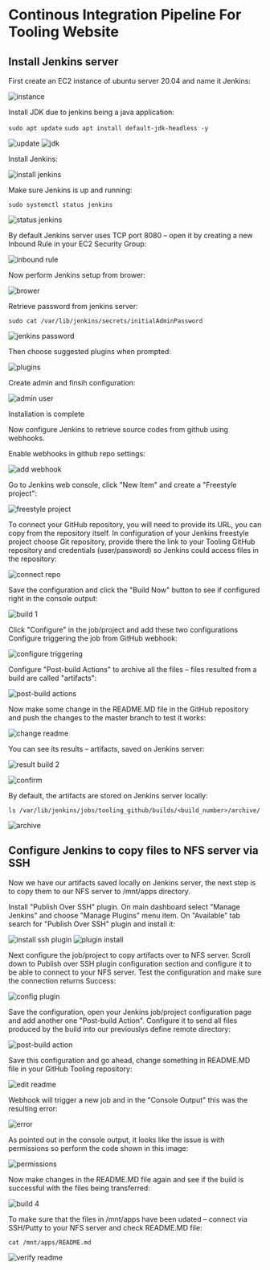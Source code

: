 # Continous Integration Pipeline For Tooling Website

## Install Jenkins server

First create an EC2 instance of ubuntu server 20.04 and name it Jenkins:

![instance](./images/01_create_instance.png)

Install JDK due to jenkins being a java application:

`sudo apt update`
`sudo apt install default-jdk-headless -y`

![update](./images/02_apt_update.png)
![jdk](./images/03_install_jdk.png)

Install Jenkins:

<!-- wget -q -O - https://pkg.jenkins.io/debian-stable/jenkins.io.key | sudo apt-key add -
sudo sh -c 'echo deb https://pkg.jenkins.io/debian-stable binary/ > \
    /etc/apt/sources.list.d/jenkins.list'
sudo apt update
sudo apt-get install jenkins -->

![install jenkins](./images/04_install_jenkins.png)

Make sure Jenkins is up and running:

`sudo systemctl status jenkins`

![status jenkins](./images/05_verify_jenkins.png)

By default Jenkins server uses TCP port 8080 – open it by creating a new Inbound Rule in your EC2 Security Group:

![inbound rule](./images/06_inbound_rule.png)

Now perform Jenkins setup from brower:

![brower](./images/07_jenkins_ipaddress.png)

Retrieve password from jenkins server:

`sudo cat /var/lib/jenkins/secrets/initialAdminPassword`

![jenkins password](./images/08_jenkins_password.png)

Then choose suggested plugins when prompted:

![plugins](./images/09_suggested_plugins.png)

Create admin and finsih configuration:

![admin user](./images/10_create_admin_and_finish.png)

Installation is complete

Now configure Jenkins to retrieve source codes from github using webhooks.

Enable webhooks in github repo settings:

![add webhook](./images/11_add_webhook.png)

Go to Jenkins web console, click "New Item" and create a "Freestyle project":

![freestyle project](./images/12_create_freestyle_project.png)

To connect your GitHub repository, you will need to provide its URL, you can copy from the repository itself. In configuration of your Jenkins freestyle project choose Git repository, provide there the link to your Tooling GitHub repository and credentials (user/password) so Jenkins could access files in the repository:

![connect repo](./images/13_add_repo_cred.png)

Save the configuration and click the "Build Now" button to see if configured right in the console output:

![build 1](./images/14_build_output.png)

Click "Configure" in the job/project and add these two configurations
Configure triggering the job from GitHub webhook:

![configure triggering](./images/15_build_triggers.png)

Configure "Post-build Actions" to archive all the files – files resulted from a build are called "artifacts":

![post-build actions](./images/16_post_build.png)

Now make some change in the README.MD file in the GitHub repository and push the changes to the master branch to test it works:

![change readme](./images/17_edit_readme.png)

You can see its results – artifacts, saved on Jenkins server:

![result build 2](./images/18_confirm_setup_works.png)

![confirm](./images/19_confirm_artifacts.png)

By default, the artifacts are stored on Jenkins server locally:

`ls /var/lib/jenkins/jobs/tooling_github/builds/<build_number>/archive/`

![archive](./images/20_verify_archive_in_server.png)

## Configure Jenkins to copy files to NFS server via SSH

Now we have our artifacts saved locally on Jenkins server, the next step is to copy them to our NFS server to /mnt/apps directory.

Install "Publish Over SSH" plugin. On main dashboard select "Manage Jenkins" and choose "Manage Plugins" menu item. On "Available" tab search for "Publish Over SSH" plugin and install it:

![install ssh plugin](./images/21_publish_over_ssh_plugin.png)
![plugin install](./images/22_plugin_installed.png)

Next configure the job/project to copy artifacts over to NFS server. Scroll down to Publish over SSH plugin configuration section and configure it to be able to connect to your NFS server. Test the configuration and make sure the connection returns Success:

![config plugin](./images/23_configure_plugin.png)

Save the configuration, open your Jenkins job/project configuration page and add another one "Post-build Action". Configure it to send all files produced by the build into our previouslys define remote directory:

![post-build action](./images/24_post_build_action.png)

Save this configuration and go ahead, change something in README.MD file in your GitHub Tooling repository:

![edit readme](./images/25_delete_changes_in_readme.png)

Webhook will trigger a new job and in the "Console Output" this was the resulting error:

![error](./images/26_error_in_build.png)

As pointed out in the console output, it looks like the issue is with permissions so perform the code shown in this image:

![permissions](./images/27_chmod_chown.png)

Now make changes in the README.MD file again and see if the build is successful with the files being transferred:

![build 4](./images/28_build4_success.png)

To make sure that the files in /mnt/apps have been udated – connect via SSH/Putty to your NFS server and check README.MD file:

`cat /mnt/apps/README.md`

![verify readme](./images/29_verify_readme_in_nfs.png)